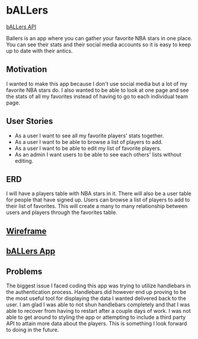 <h1>bALLers</h1>

<a href="https://github.com/jordanallain/new-new-ballers-api">bALLers API</a>

<p>Ballers is an app where you can gather your favorite NBA stars in one place. You
can see their stats and their social media accounts so it is easy to keep up
to date with their antics.</p>

<h2>Motivation</h2>

<p>I wanted to make this app because I don't use social media but a lot of my
favorite NBA stars do. I also wanted to be able to look at one page and see the
stats of all my favorites instead of having to go to each individual team page.</p>

<h2>User Stories</h2>

- As a user I want to see all my favorite players' stats together.
- As a user I want to be able to browse a list of players to add.
- As a user I want to be able to edit my list of favorite players.
- As an admin I want users to be able to see each others' lists without editing.

<h2>ERD</h2>

<p>I will have a players table with NBA stars in it. There will also be a user table for people that have signed up. Users can browse a list of players to add to their list of favorites. This will create a many to many relationship between users and players through the favorites table.</p>

<h2><a href="http://imgur.com/a/z1bRn">Wireframe</a></h2>

<h2><a href="https://jordanallain.github.io/ballers-front-end/">bALLers App</a></h2>

<h2>Problems</h2>

<p>The biggest issue I faced coding this app was trying to utilize handlebars in the authentication process. Handlebars did however end up proving to be the most useful tool for displaying the data I wanted delivered back to the user. I am glad I was able to not shun handlebars completely and that I was able to recover from having to restart after a couple days of work. I was not able to get around to styling the app or attempting to include a third party API to attain more data about the players. This is something I look forward to doing in the future.</p>
